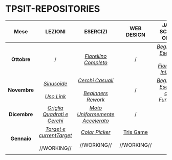 # TPSIT-REPOSITORIES

| Mese | LEZIONI | ESERCIZI | WEB DESIGN | JAVA SCRIPT ONLY |
| :---: | :---: | :---: | :---: | :---: |
| **Ottobre** | / | [_Fiorellino Completo_](https://github.com/MarCoPiteo/TPSIT-REPOSITORIES/tree/main/ESERCIZI/Esercizio%20Fiorellino%20GitHub) | / | [_Beginners Esercizi_](https://github.com/MarCoPiteo/TPSIT-REPOSITORIES/tree/main/JAVA%20SCRIPT%20ONLY/Esercizi%20da%20Beginners%20Java) <br><br>[_Fiorellino Iniziale_](https://github.com/MarCoPiteo/TPSIT-REPOSITORIES/tree/main/JAVA%20SCRIPT%20ONLY/Esercizio%20Fiorellino%20Iniziale) |
| **Novembre** | [_Sinusoide_](https://github.com/MarCoPiteo/TPSIT-REPOSITORIES/blob/main/LEZIONI/Sinusoidale.html) <br><br> [_Uso Link_](https://github.com/MarCoPiteo/TPSIT-REPOSITORIES/blob/main/LEZIONI/Uso%20Link.html) | [_Cerchi Casuali_](https://github.com/MarCoPiteo/TPSIT-REPOSITORIES/tree/main/ESERCIZI/Esercizio%20Cerchi%20GitHub) <br><br> [_Beginners Rework_](https://github.com/MarCoPiteo/TPSIT-REPOSITORIES/tree/main/ESERCIZI/Esercizio%20Beginners%20Rework%20GitHub)| / | [_Beginners Esercizi con Funzioni_](https://github.com/MarCoPiteo/TPSIT-REPOSITORIES/tree/main/JAVA%20SCRIPT%20ONLY/Esercizi%20da%20Beginners%20Java%20con%20Funzioni) |
| **Dicembre** | [_Griglia Quadrati e Cerchi_](https://github.com/MarCoPiteo/TPSIT-REPOSITORIES/blob/main/LEZIONI/Griglia%20Quadrati%20e%20Cerchi.html) | [_Moto Uniformemente Accelerato_](https://github.com/MarCoPiteo/TPSIT-REPOSITORIES/tree/main/ESERCIZI/Esercizio%20Moto%20Uniformemente%20Accelerato%20GitHub) | / | / |
| **Gennaio** | [_Target e currentTarget_](https://github.com/MarCoPiteo/TPSIT-REPOSITORIES/blob/main/LEZIONI/Target.html) <br><br> //WORKING//| [_Color Picker_](https://github.com/MarCoPiteo/TPSIT-REPOSITORIES/tree/main/ESERCIZI/Esercizio%20Color%20Picker%20Github) <br><br> //WORKING//| [Tris Game](https://github.com/MarCoPiteo/TPSIT-REPOSITORIES/tree/main/WEB%20DESIGN/WebPage%20Tris%20Game%20GitHub) <br><br> //WORKING//| / |
|  |  |  |  |  |